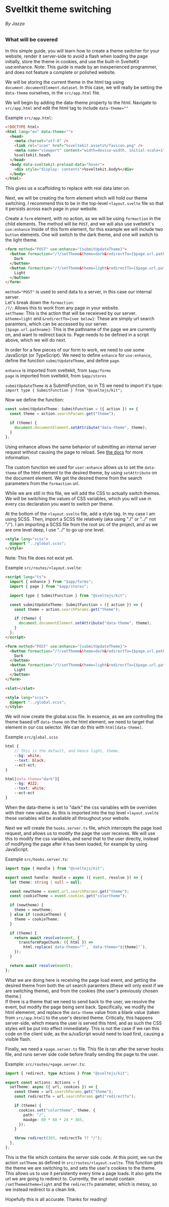 # Sveltkit theme switching

###### By Jazza

### What will be covered

In this simple guide, you will learn how to create a theme switcher for your website, render it server-side to avoid a flash when loading the page initially, store the theme in cookies, and use the built-in SvelteKit use:enhance. Note: This guide is made by an inexperienced programmer, and does not feature a complete or polished website.

We will be storing the current theme in the html tag using `document.documentElement.dataset`. In this case, we will really be setting the `data-theme` ourselves, in the `src/app.html` file.

We will begin by adding the data-theme property to the html. Navigate to `src/app.html` and edit the html tag to include `data-theme=""`

Example `src/app.html`:

```html
<!DOCTYPE html>
<html lang="en" data-theme="">
  <head>
    <meta charset="utf-8" />
    <link rel="icon" href="%sveltekit.assets%/favicon.png" />
    <meta name="viewport" content="width=device-width, initial-scale=1" />
    %sveltekit.head%
  </head>
  <body data-sveltekit-preload-data="hover">
    <div style="display: contents">%sveltekit.body%</div>
  </body>
</html>
```

This gives us a scaffolding to replace with real data later on.

Next, we will be creating the form element which will hold our theme switching. I recommend this to be in the top-level `+layout.svelte` file so that it persists across each page in your website.

Create a `form` element, with no action, as we will be using `formaction` in the child elements. The method will be `POST`, and we will also use sveltekit's `use:enhance` Inside of this form element, for this example we will include two `button` elements. One will switch to the dark theme, and one will switch to the light theme.

```html
<form method="POST" use:enhance="{submitUpdateTheme}">
  <button formaction="/?/setTheme&theme=dark&redirectTo={$page.url.pathname}">
    Dark
  </button>
  <button formaction="/?/setTheme&theme=light&redirectTo={$page.url.pathname}">
    Light
  </button>
</form>
```

`method="POST"` is used to send data to a server, in this case our internal server.
<br>Let's break down the `formaction`:
<br>`/?/`: Allows this to work from any page in your website.
<br>`setTheme`: This is the action that will be receieved by our server.
<br>`&theme=light` and `&redirectTo={see below}`: These are simply url search paramters, which can be accessed by our server.
<br>`{$page.url.pathname}`: This is the pathname of the page we are currently on, and want to redirect back to. Page needs to be defined in a script above, which we will do next.

In order for a few pieces of our form to work, we need to use some JavaScript (or TypeScript). We need to define `enhance` for `use:enhance`, define the function `submitUpdateTheme`, and define `page`.

`enhance` is imported from sveltekit, from `$app/forms`
<br>`page` is imported from sveltekit, from `$app/stores`

`submitUpdateTheme` is a SubmitFunction, so in TS we need to import it's type:
<br>`import type { SubmitFunction } from "@sveltejs/kit";`

Now we define the function:

```ts
const submitUpdateTheme: SubmitFunction = ({ action }) => {
  const theme = action.searchParams.get("theme");

  if (theme) {
    document.documentElement.setAttribute("data-theme", theme);
  }
};
```

Using enhance allows the same behavior of submitting an internal server request without causing the page to reload. See [the docs](https://kit.svelte.dev/docs/form-actions#progressive-enhancement) for more information.

The custom function we used for `user:enhance` allows us to set the `data-theme` of the html element to the desired theme, by using `setAttribute` on the document element. We get the desired theme from the search parameters from the `formaction` url.

While we are still in this file, we will add the CSS to actually switch themes. We will be switching the values of CSS variables, which you will use in every css declaration you want to switch per theme.

At the bottom of the `+layout.svelte` file, add a style tag. In my case I am using SCSS. Then, import a SCSS file relatively (aka using "./" or "../" not "/"). I am importing a SCSS file from the root src of the project, and as we are one level deep, I use "../" to go up one level.

```html
<style lang="scss">
  @import "../global.scss";
</style>
```

Note: This file does not exist yet.

Example `src/routes/+layout.svelte`:

```html
<script lang="ts">
  import { enhance } from "$app/forms";
  import { page } from "$app/stores";

  import type { SubmitFunction } from "@sveltejs/kit";

  const submitUpdateTheme: SubmitFunction = ({ action }) => {
    const theme = action.searchParams.get("theme");

    if (theme) {
      document.documentElement.setAttribute("data-theme", theme);
    }
  };
</script>

<form method="POST" use:enhance="{submitUpdateTheme}">
  <button formaction="/?/setTheme&theme=dark&redirectTo={$page.url.pathname}">
    Dark
  </button>
  <button formaction="/?/setTheme&theme=light&redirectTo={$page.url.pathname}">
    Light
  </button>
</form>

<slot></slot>

<style lang="scss">
  @import "../global.scss";
</style>
```

We will now create the global.scss file. In essence, as we are controlling the theme based off `data-theme` on the html element, we need to target that element in our css selector. We can do this with `html[data-theme]`.

Example `src/global.scss`

```scss
html {
    // This is the default, and hence light, theme.
    --bg: white;
    --text: black;
    --ect-ect;
}

html[data-theme="dark"]{
    --bg: #222;
    --text: white;
    --ect-ect
}
```

When the data-theme is set to "dark" the css variables with be overriden with their new values. As this is imported into the top level `+layout.svelte` these variables will be avaliable all throughout your website.

Next we will create the `hooks.server.ts` file, which intercepts the page load request, and allows us to modify the page the user receives. We will use this to modify the css variables, and send that to the user directly, instead of modifying the page after it has been loaded, for example by using JavaScript.

Example `src/hooks.server.ts`:

```ts
import type { Handle } from "@sveltejs/kit";

export const handle: Handle = async ({ event, resolve }) => {
  let theme: string | null = null;

  const newtheme = event.url.searchParams.get("theme");
  const cookieTheme = event.cookies.get("colortheme");

  if (newtheme) {
    theme = newtheme;
  } else if (cookieTheme) {
    theme = cookieTheme;
  }

  if (theme) {
    return await resolve(event, {
      transformPageChunk: ({ html }) =>
        html.replace(`data-theme=""`, `data-theme="${theme}"`),
    });
  }

  return await resolve(event);
};
```

What we are doing here is receiving the page load event, and getting the desired theme from both the url search paramters (these will only exist if we are switching theme), and from the cookies (the user's previously chosen theme.)
<br>If there is a theme that we need to send back to the user, we resolve the event, but modify the page being sent back. Specifically, we modify the html elemennt, and replace the `data-theme` value from a blank value (taken from `src/app.html`) to the user's desried theme. Critically, this happens server-side, which means the user is served this html, and as such the CSS styles will be put into effect immediately. This is not the case if we ran this code on the client side, as the aJvaScript would need to load first, causing a visible flash.

Finally, we need a `+page.server.ts` file. This file is ran after the server hooks file, and runs server side code before finally sending the page to the user.

Example: `src/routes/+page.server.ts`:

```ts
import { redirect, type Actions } from "@sveltejs/kit";

export const actions: Actions = {
  setTheme: async ({ url, cookies }) => {
    const theme = url.searchParams.get("theme");
    const redirectTo = url.searchParams.get("redirectTo");

    if (theme) {
      cookies.set("colortheme", theme, {
        path: "/",
        maxAge: 60 * 60 * 24 * 365,
      });
    }

    throw redirect(303, redirectTo ?? "/");
  },
};
```

This is the file which contains the server side code. At this point, we run the action `setTheme` as defined in `src/routes/+layout.svelte`. This function gets the theme we are switching to, and sets the user's cookies to the theme. This allows us to use it persistently every time a page loads. It also gets the url we are going to redirect to. Currently, the url would contain `/setTheme&theme=light` and the `redirectTo` parameter, which is messy, so we instead redirect to a clean link.

Hopefully this is all accurate. Thanks for reading!
